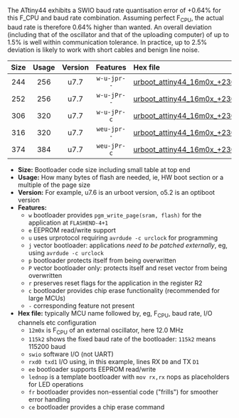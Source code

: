 The ATtiny44 exhibits a SWIO baud rate quantisation error of +0.64% for this F_CPU and baud rate combination. Assuming perfect F<sub>CPU</sub>, the actual baud rate is therefore 0.64% higher than wanted. An overall deviation (including that of the oscillator and that of the uploading computer) of up to 1.5% is well within communication tolerance. In practice, up to 2.5% deviation is likely to work with short cables and benign line noise.

|Size|Usage|Version|Features|Hex file|
|:-:|:-:|:-:|:-:|:--|
|244|256|u7.7|`w-u-jpr--`|[urboot_attiny44_16m0x_+230k4_swio_rxb0_txb1_lednop.hex](https://raw.githubusercontent.com/stefanrueger/urboot.hex/main/mcus/attiny44/external_oscillator/fcpu_16m0x/br_+230k4/urboot_attiny44_16m0x_+230k4_swio_rxb0_txb1_lednop.hex)|
|252|256|u7.7|`w-u-jPr--`|[urboot_attiny44_16m0x_+230k4_swio_rxb0_txb1.hex](https://raw.githubusercontent.com/stefanrueger/urboot.hex/main/mcus/attiny44/external_oscillator/fcpu_16m0x/br_+230k4/urboot_attiny44_16m0x_+230k4_swio_rxb0_txb1.hex)|
|306|320|u7.7|`w-u-jPr-c`|[urboot_attiny44_16m0x_+230k4_swio_rxb0_txb1_lednop_fr_ce.hex](https://raw.githubusercontent.com/stefanrueger/urboot.hex/main/mcus/attiny44/external_oscillator/fcpu_16m0x/br_+230k4/urboot_attiny44_16m0x_+230k4_swio_rxb0_txb1_lednop_fr_ce.hex)|
|316|320|u7.7|`weu-jpr--`|[urboot_attiny44_16m0x_+230k4_swio_rxb0_txb1_ee_lednop.hex](https://raw.githubusercontent.com/stefanrueger/urboot.hex/main/mcus/attiny44/external_oscillator/fcpu_16m0x/br_+230k4/urboot_attiny44_16m0x_+230k4_swio_rxb0_txb1_ee_lednop.hex)|
|374|384|u7.7|`weu-jPr-c`|[urboot_attiny44_16m0x_+230k4_swio_rxb0_txb1_ee_lednop_fr_ce.hex](https://raw.githubusercontent.com/stefanrueger/urboot.hex/main/mcus/attiny44/external_oscillator/fcpu_16m0x/br_+230k4/urboot_attiny44_16m0x_+230k4_swio_rxb0_txb1_ee_lednop_fr_ce.hex)|

- **Size:** Bootloader code size including small table at top end
- **Usage:** How many bytes of flash are needed, ie, HW boot section or a multiple of the page size
- **Version:** For example, u7.6 is an urboot version, o5.2 is an optiboot version
- **Features:**
  + `w` bootloader provides `pgm_write_page(sram, flash)` for the application at `FLASHEND-4+1`
  + `e` EEPROM read/write support
  + `u` uses urprotocol requiring `avrdude -c urclock` for programming
  + `j` vector bootloader: applications *need to be patched externally*, eg, using `avrdude -c urclock`
  + `p` bootloader protects itself from being overwritten
  + `P` vector bootloader only: protects itself and reset vector from being overwritten
  + `r` preserves reset flags for the application in the register R2
  + `c` bootloader provides chip erase functionality (recommended for large MCUs)
  + `-` corresponding feature not present
- **Hex file:** typically MCU name followed by, eg, F<sub>CPU</sub>, baud rate, I/O channels etc configuration
  + `12m0x` is F<sub>CPU</sub> of an external oscillator, here 12.0 MHz
  + `115k2` shows the fixed baud rate of the bootloader: `115k2` means 115200 baud
  + `swio` software I/O (not UART)
  + `rxd0 txd1` I/O using, in this example, lines RX `D0` and TX `D1`
  + `ee` bootloader supports EEPROM read/write
  + `lednop` is a template bootloader with `mov rx,rx` nops as placeholders for LED operations
  + `fr` bootloader provides non-essential code ("frills") for smoother error handling
  + `ce` bootloader provides a chip erase command
